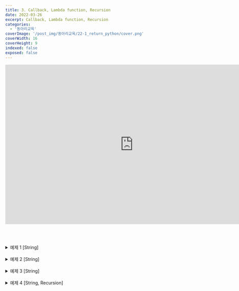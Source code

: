 ```yaml
---
title: 3. Callback, Lambda function, Recursion
date: 2022-03-26
excerpt: Callback, Lambda function, Recursion
categories:
  - '동아리교육'
coverImage: '/post_img/동아리교육/22-1_return_python/cover.png'
coverWidth: 16
coverHeight: 9
indexed: false
exposed: false
---
```


<iframe width="800" height="500" src="https://www.youtube.com/embed/YP43fn5I9qs" title="YouTube video player" frameborder="0" allow="accelerometer; autoplay; clipboard-write; encrypted-media; gyroscope; picture-in-picture" allowfullscreen></iframe>

<br><br>

<details markdown="1">
<summary>예제 1 [String]</summary>
문자열 하나를 인자로 받아 그 문자열이 몇 줄짜리인지 반환하는 함수 lineNum를 작성하시오.
함수 호출 예시

```python
lineNum("Line1\nLine2\nLine3")
lineNum("저번영상\n조회수 3이에요\n시무룩..")
```

함수 반환 예시

```python
3
2
```

<details markdown="1">
<summary>정답</summary>

```python
def lineNum(lines):
    return lines.count('\n') + 1
```

</details></details>
<br>
<details markdown="1">
<summary>예제 2 [String]</summary>

문자열을 뒤집었을 때, 그 결과가 원본과 같은 것을 팰린드롬 문자열 (palindrome)이라고 한다.  
문자열 하나를 인자로 받아 그 문자열이 팰린드롬인지 반환하는 함수 isPalindrome을 작성하시오.  
함수 호출 예시

```python
isPalindrome("tomato")
isPalindrome("level")
```

함수 반환 예시

```python
 False
 True
```

<details markdown="1">
<summary>정답</summary>

```python
def isPalindrome(s):
    return s == [::-1]
```

</details></details>
<br>
<details markdown="1">
<summary>예제 3 [String]</summary>

문자열 두 개를 인자로 받는다. 이 문자열을 a, b라고 할 때 a에서 b를 찾아 <br>
모두 두 번 쓰는 함수 hongzinho를 작성하시오.
함수 호출 예시

```python
hongzinho("2nd grade", "grade")
hongzinho("This test is just a test", "test")
```

함수 반환 예시

```python
"2nd gradegrade"
"This testtest is just a testtest"
```

<details markdown="1">
<summary>정답</summary>

```python
def hongzinho(line, letter):
    return line.replace(letter, letter*2)
```

</details></details>
<br>
<details markdown="1">
<summary>예제 4 [String, Recursion]</summary>

Recursion을 통해 String의 크기를 비교하는 함수 strcmp를 설계한다.

- string 간의 직접적인 비교 연산 사용 X (len을 통한 길이 비교)
- chr() : 한 개의 문자(character)의 Unicode code point를 반환하는 함수

함수 호출 예시

```python
strcmp("bcd", "abc"),
strcmp("abc", "abd"),
strcmp("abcd","abc"),
strcmp("abc", "abcd"),
strcmp("abc", "abc")
```

함수 반환 예시

```python
 1
 -1
 1
 -1
 0
```

```python
def strcmp(s1, s2):
"""
s1 > s2일 경우, 1 반환
s1 == s2일 경우, 0 반환
s1 < s2일 경우, -1 반환
"""

### 두 문자열이 일치하는 경우 #####
if len(s1) == 0 and len(s2) == 0:
# ???

### 한 문자열이 다른 문자열의 앞부분만 일치하는 경우 #####
elif len(s1) == 0:
# ???
elif len(s2) == 0:
# ???

### 특정 인덱스의 문자가 일치하지 않는 경우 #####
elif ord(s1[0]) > ord(s2[0]):
# ???
elif ord(s1[0]) # s1 < s2
# ???

### 특정 인덱스의 문자가 일치하는 경우 #####
else:
# ???
```

<details markdown="1">
<summary>정답</summary>

```python

def strcmp(s1, s2):
"""
s1 > s2일 경우, 1 반환
s1 == s2일 경우, 0 반환
s1 < s2일 경우, -1 반환
"""

if len(s1) == 0 and len(s2) == 0:
    return 0
elif len(s1) == 0:
    return -1
elif len(s2) == 0:
    return 1
elif ord(s1[0]) > ord(s2[0]):
    return 1
elif ord(s1[0]) # s1 < s2
    return -1
else:
    return strcmp(s1[1:], s2[1:])

```

</details></details>
<br>

